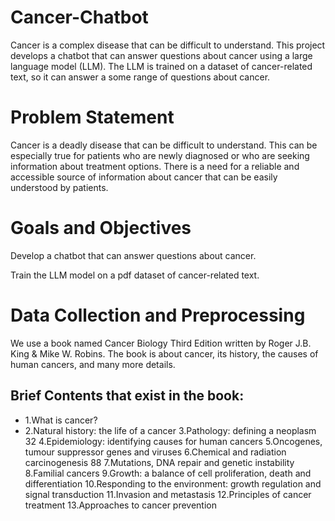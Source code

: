 # Cancer-Chatbot
Cancer is a complex disease that can be difficult to understand. This project develops a chatbot that can answer questions about cancer using a large language model (LLM). The LLM is trained on a dataset of cancer-related text, so it can answer a some range of questions about cancer.
# Problem Statement
Cancer is a deadly disease that can be difficult to understand. This can be especially true for patients who are newly diagnosed or who are seeking information about treatment options. There is a need for a reliable and accessible source of information about cancer that can be easily understood by patients.
# Goals and Objectives
Develop a chatbot that can answer questions about cancer.

Train the LLM model on a pdf dataset of cancer-related text.
# Data Collection and Preprocessing
We use a book named Cancer Biology Third Edition written by Roger J.B. King & Mike W. Robins. The book is about cancer, its history, the causes of human cancers, and many more details.

## Brief Contents that exist in the book:

* 1.What is cancer?
* 2.Natural history: the life of a cancer
3.Pathology: defining a neoplasm 32
4.Epidemiology: identifying causes for human cancers
5.Oncogenes, tumour suppressor genes and viruses
6.Chemical and radiation carcinogenesis 88
7.Mutations, DNA repair and genetic instability
8.Familial cancers
9.Growth: a balance of cell proliferation, death and differentiation
10.Responding to the environment: growth regulation and signal transduction
11.Invasion and metastasis
12.Principles of cancer treatment
13.Approaches to cancer prevention



